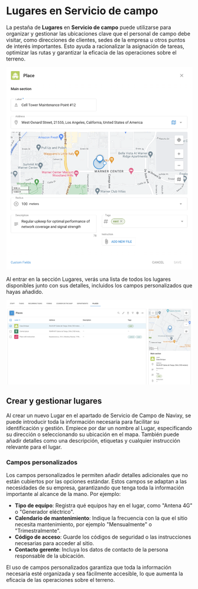 # Lugares en Servicio de campo

La pestaña de **Lugares** en **Servicio de campo** puede utilizarse para organizar y gestionar las ubicaciones clave que el personal de campo debe visitar, como direcciones de clientes, sedes de la empresa u otros puntos de interés importantes. Esto ayuda a racionalizar la asignación de tareas, optimizar las rutas y garantizar la eficacia de las operaciones sobre el terreno.

![](../../gua-del-usuario/servicio-de-campo/attachments/image-20240816-175137.png)

Al entrar en la sección Lugares, verás una lista de todos los lugares disponibles junto con sus detalles, incluidos los campos personalizados que hayas añadido.

![](../../gua-del-usuario/servicio-de-campo/attachments/image-20240816-174653.png)

## Crear y gestionar lugares

Al crear un nuevo Lugar en el apartado de Servicio de Campo de Navixy, se puede introducir toda la información necesaria para facilitar su identificación y gestión. Empiece por dar un nombre al Lugar, especificando su dirección o seleccionando su ubicación en el mapa. También puede añadir detalles como una descripción, etiquetas y cualquier instrucción relevante para el lugar.

### Campos personalizados

Los campos personalizados le permiten añadir detalles adicionales que no están cubiertos por las opciones estándar. Estos campos se adaptan a las necesidades de su empresa, garantizando que tenga toda la información importante al alcance de la mano. Por ejemplo:

* **Tipo de equipo**: Registra qué equipos hay en el lugar, como "Antena 4G" o "Generador eléctrico".
* **Calendario de mantenimiento**: Indique la frecuencia con la que el sitio necesita mantenimiento, por ejemplo "Mensualmente" o "Trimestralmente".
* **Código de acceso**: Guarde los códigos de seguridad o las instrucciones necesarias para acceder al sitio.
* **Contacto gerente**: Incluya los datos de contacto de la persona responsable de la ubicación.

El uso de campos personalizados garantiza que toda la información necesaria esté organizada y sea fácilmente accesible, lo que aumenta la eficacia de las operaciones sobre el terreno.
